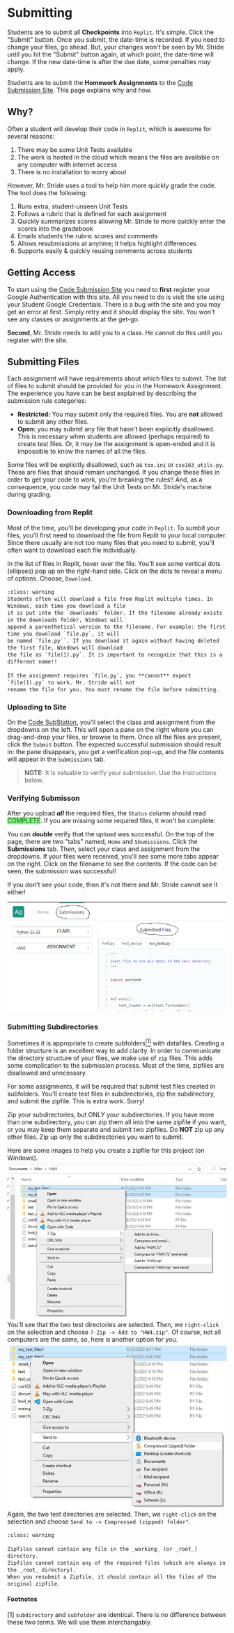# Submitting

Students are to submit all **Checkpoints** into `Replit`. It's simple. Click the "Submit" button. Once you submit, the date-time is recorded. If you need to change your files, go ahead. But, your changes won't be seen by Mr. Stride until you hit the "Submit" button again, at which point, the date-time will change. If the new date-time is after the due date, some penalties _may_ apply.

Students are to submit the **Homework Assignments** to the <a href="https://autograder-nchs.vercel.app/login" target="_blank">Code Submission Site</a>.  This page explains why and how.  

## Why?
Often a student will develop their code in `Replit`, which is awesome for several reasons:  
1) There may be some Unit Tests available  
2) The work is hosted in the cloud which means the files are available on any computer with internet access  
3) There is no installation to worry about  

However, Mr. Stride uses a tool to help him more quickly grade the code. The tool does the following:  
1) Runs extra, student-unseen Unit Tests  
2) Follows a rubric that is defined for each assignment  
3) Quickly summarizes scores allowing Mr. Stride to more quickly enter the scores into the gradebook  
4) Emails students the rubric scores and comments  
5) Allows resubmissions at anytime; it helps highlight differences   
6) Supports easily & quickly reusing comments across students  

## Getting Access
To start using the <a href="https://autograder-nchs.vercel.app/login" target="_blank">Code Submission Site</a> you
need to **first** register your Google Authentication with this site. All you need to do is visit the site using
your Student Google Credentials. There is a bug with the site and you may get an error at first. Simply retry and
it should display the site. You won't see any classes or assignments at the get-go.  

**Second**, Mr. Stride needs to add you to a class. He cannot do this until you register with the site.  

## Submitting Files
Each assignment will have requirements about which files to submit. The list of files to submit should be
provided for you in the Homework Assignment. The experience you have can be best explained by describing
the submission rule categories:  
* **Restricted:** You may submit only the required files. You are **not** allowed to submit any other files.  
* **Open:** you may submit any file that hasn't been explicitly disallowed. This is necessary when students are allowed (perhaps required) to create test files. Or, it may be the assignment is open-ended and it is impossible to know the names of all the files.  

Some files will be explicitly disallowed, such as `tox.ini` or `cse163_utils.py`. These are files that should
remain unchanged. If you change these files in order to get your code to work, you're breaking the rules!!
And, as a consequence, you code may fail the Unit Tests on Mr. Stride's machine during grading.  

### Downloading from Replit
Most of the time, you'll be developing your code in `Replit`. To sumbit your files, you'll first need
to download the file from Replit to your local computer. Since there usually are not too many files
that you need to submit, you'll often want to download each file individually.  

In the list of files in Replit, hover over the file. You'll see some vertical dots (ellipses) pop up on 
the right-hand side. Click on the dots to reveal a menu of options. Choose, <i class="fas fa-download fa-fw"></i> `Download`.

```{admonition} file(1).py
:class: warning
Students often will download a file from Replit multiple times. In Windows, each time you download a file
it is put into the `downloads` folder. If the filename already exists in the downloads folder, Windows will
append a parenthetical version to the filename. For example: the first time you download `file.py`, it will
be named `file.py``. If you download it again without having deleted the first file, Windows will download
the file as `file(1).py`. It is important to recognize that this is a different name!! 

If the assignment requires `file.py`, you **cannot** expect `file(1).py` to work. Mr. Stride will not
rename the file for you. You must rename the file before submitting.
```

### Uploading to Site
On the <a href="https://autograder-nchs.vercel.app/login" target="_blank">Code SubStation</a>, you'll
select the class and assignment from the dropdowns on the left. This will open a pane on the right where you
can drag-and-drop your files, or browse to them. Once all the files are present, click the `Submit` button.
The expected successful submission should result in: the pane disappears, you get a verification pop-up, and the 
file contents will appear in the `Submissions` tab.  

> **NOTE:** It is valuable to verify your submission. Use the instructions below.  

### Verifying Submisson
After you upload **_all_** the required files, the `Status` column should read <span style="color: darkgreen; background-color: lightgreen">COMPLETE</span>. If you are missing some required files, it won't be complete.  

You can **double** verify that the upload was successful. On the top of the page, there are two "tabs" 
named, `Home` and `Sbumissions`. Click the **Submissions** tab. Then, select your class and assignment from the 
dropdowns. If your files were received, you'll see some more tabs appear on the right. Click on the filename
to see the contents. If the code can be seen, the submission was successful!  

If you don't see your code, then it's not there and Mr. Stride cannot see it either!  

![Verify Submission](../../_static/misc_files_submitted.png)  

### Submitting Subdirectories
Sometimes it is appropriate to create subfolders<a href="#footnotes"><sup>[1]</sup></a> with datafiles. Creating a folder structure is an excellent way
to add clarity. In order to communicate the directory structure of your files, we make use of `zip` files. This adds
some complication to the submission process. Most of the time, zipfiles are disallowed and unncessary.  

For some assignments, it will be required that submit test files created in subfolders. You'll 
create test files in subdirectories, zip the subdirectory, and submit the zipfile. 
This is extra work. Sorry! 

Zip your subdirectories, but ONLY your subdirectories. If you have more than one subdirectory, you can zip 
them all into the same zipfile if you want, or you may keep them
separate and submit two zipfiles. Do **NOT** zip up any other files. Zip up only the subdirectories you
want to submit.  

Here are some images to help you create a zipfile for this project (on Windows).  
![ZipExample](../../_static/make_zip.jpg)  
You'll see that the two test directories are selected. Then, we `right-click` on the selection
and choose `7-Zip -> Add to "HW4.zip"`. Of course, not all computers are the same, so, here is
another option for you.  
![ZipExample](../../_static/make_zip2.jpg)  
Again, the two test directories are selected. Then, we `right-click` on the selection
and choose `Send to -> Compressed (zipped) folder"`.  


```{admonition} Limitations
:class: warning

Zipfiles cannot contain any file in the _working_ (or _root_) directory.  
Zipfiles cannot contain any of the required files (which are always in the _root_ directory).  
When you resubmit a Zipfile, it should contain all the files of the original zipfile.  
```
#### Footnotes
[1] `subdirectory` and `subfolder` are identical. There is no difference between these two terms. We will use them interchangably. 
